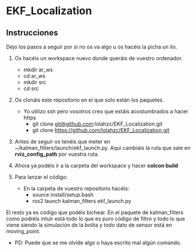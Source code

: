 # EKF_Localization

## Instrucciones

Dejo los pasos a seguir por si no os va algo u os hacéis la picha un lío.

1. Os hacéis un workspace nuevo donde queráis de vuestro ordenador.
    - mkdir ar_ws
    - cd ar_ws
    - mkdir src
    - cd src

2. Os clonáis este repositorio en el que solo están los paquetes. 
    - Yo utilizo ssh pero vosotros creo que estáis acostumbrados a hacer https
        - git clone git@github.com:lolahzc/EKF_Localization.git
        - git clone https://github.com/lolahzc/EKF_Localization.git

3. Antes de seguir os tenéis que meter en ~/kalman_filters/launch/ekf_launch.py. Aquí cambiáis la ruta que sale en **rviz_config_path** por vuestra ruta.

4. Ahora ya podéis ir a la carpeta del workspace y hacer **colcon build**

5. Para lanzar el código:
    - En la carpeta de vuestro repositorio hacéis:
        - source install/setup.bash
        - ros2 launch kalman_filters ekf_launch.py   

El resto ya es código que podéis bichear. En el paquete de kalman_filters como podréis intuir está todo lo que es puro código de filtro y todo lo que viene siendo la simulación de la bolita y todo dato de sensor está en moving_point.

* PD: Puede que se me olvide algo o haya escrito mal algún comando.